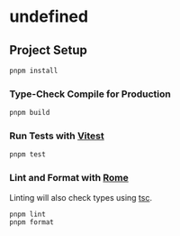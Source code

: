 # undefined

## Project Setup

```sh
pnpm install
```

### Type-Check Compile for Production

```sh
pnpm build
```

### Run Tests with [Vitest](https://vitest.dev/)

```sh
pnpm test
```

### Lint and Format with [Rome](https://rome.tools/)

Linting will also check types using [tsc](https://www.typescriptlang.org/).

```sh
pnpm lint
pnpm format
```
